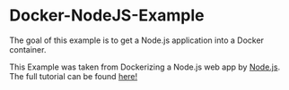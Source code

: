 # Docker-NodeJS-Example
The goal of this example is to get a Node.js application into a Docker container.

This Example was taken from Dockerizing a Node.js web app by [Node.js](https://nodejs.org/en/). The full tutorial can be found [here!](https://nodejs.org/en/docs/guides/nodejs-docker-webapp/)
